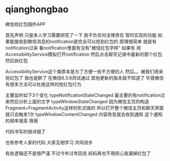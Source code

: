 # qianghongbao
微信抢红包插件APP

首先声明 只是本人学习需要研究了一下 我不负任何法律责任
暂时实现的功能 如果能接收到微信消息的notification是完全可以抢到红包的
原理很简单 就是有notification过来 看notification里面有没有"微信红包字样" 如果有 
用AccessibilityService模拟打开notification 然后点击聊天记录中最新的那个红包 然后拆红包

AccessibilityService这个类原本是为了方便一些不方便的人 然后。。被我们用来抢红包了 我也是醉了
在微信6.3.8测试通过 其他更新的版本就不知道了 毕竟微信有很多方法可以杜绝这样的抢红包行为

主要监听如下3个变化
typeNotificationStateChanged  最主要的有notification过来然后分析上面的文字
typeWindowStateChanged      因为微信主页的构造Fragment+FragmentActivity这样的形式做的 所以打开整个微信主页和聊天界面就只会触发1次
typeWindowContentChanged    内容改变就会收到通知 这个通知的频率很高 慎用 

代码书写的很详细了

也有参考人家的代码 大家互相学习 共同进步

有些逻辑还不是很严谨 不过今年过年回去 妈妈再也不用担心我漏掉红包了
